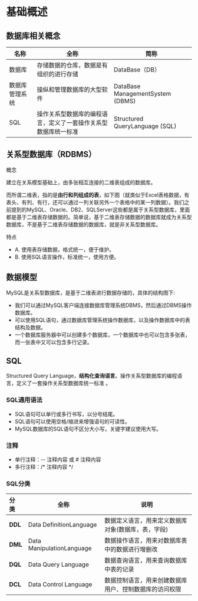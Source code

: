 # 基础概述

## 数据库相关概念

| **名称**       | **全称**                                                     | **简称**                         |
| -------------- | ------------------------------------------------------------ | -------------------------------- |
| 数据库         | 存储数据的仓库，数据是有组织的进行存储                       | DataBase（DB）                   |
| 数据库管理系统 | 操纵和管理数据库的大型软件                                   | DataBase ManagementSystem (DBMS) |
| SQL            | 操作关系型数据库的编程语言，定义了一套操作关系型数据库统一标准 | Structured QueryLanguage (SQL)   |

## 关系型数据库（RDBMS）

概念

建立在关系模型基础上，由多张相互连接的二维表组成的数据库。

而所谓二维表，指的是**由行和列组成的表**，如下图（就类似于Excel表格数据，有表头、有列、有行，还可以通过一列关联另外一个表格中的某一列数据）。我们之前提到的MySQL、Oracle、DB2、SQLServer这些都是属于关系型数据库，里面都是基于二维表存储数据的。简单说，基于二维表存储数据的数据库就成为关系型数据库，不是基于二维表存储数据的数据库，就是非关系型数据库。

特点

- A. 使用表存储数据，格式统一，便于维护。
- B. 使用SQL语言操作，标准统一，使用方便。

## 数据模型

MySQL是关系型数据库，是基于二维表进行数据存储的，具体的结构图下:

- 我们可以通过MySQL客户端连接数据库管理系统DBMS，然后通过DBMS操作数据库。
- 可以使用SQL语句，通过数据库管理系统操作数据库，以及操作数据库中的表结构及数据。
- 一个数据库服务器中可以创建多个数据库，一个数据库中也可以包含多张表，而一张表中又可以包含多行记录。

## SQL

Structured Query Language，**结构化查询语言**。操作关系型数据库的编程语言，定义了一套操作关系型数据库统一标准 。

### SQL通用语法

- SQL语句可以单行或多行书写，以分号结尾。
- SQL语句可以使用空格/缩进来增强语句的可读性。
- MySQL数据库的SQL语句不区分大小写，关键字建议使用大写。

### 注释

- 单行注释：-- 注释内容 或 # 注释内容
- 多行注释：/\* 注释内容 \*/

### SQL分类

| **分 类** | **全称**                  | **说明**                                               |
| :-------- | ------------------------- | ------------------------------------------------------ |
| **DDL**   | Data DefinitionLanguage   | 数据定义语言，用来定义数据库对象(数据库，表，字段)     |
| **DML**   | Data ManipulationLanguage | 数据操作语言，用来对数据库表中的数据进行增删改         |
| **DQL**   | Data Query Language       | 数据查询语言，用来查询数据库中表的记录                 |
| **DCL**   | Data Control Language     | 数据控制语言，用来创建数据库用户、控制数据库的访问权限 |
